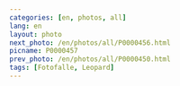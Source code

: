 ```yaml
---
categories: [en, photos, all]
lang: en
layout: photo
next_photo: /en/photos/all/P0000456.html
picname: P0000457
prev_photo: /en/photos/all/P0000450.html
tags: [Fotofalle, Leopard]
---
```

